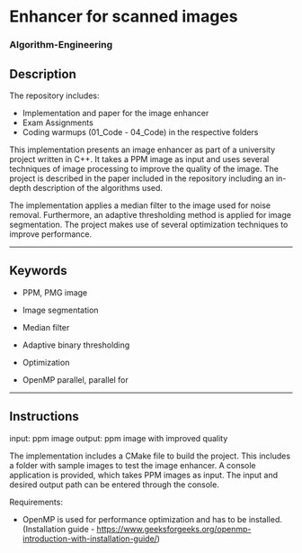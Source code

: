 # Enhancer for scanned images

### Algorithm-Engineering

## Description

The repository includes:

- Implementation and paper for the image enhancer
- Exam Assignments
- Coding warmups (01_Code - 04_Code) in the respective folders

This implementation presents an image enhancer as part of a university project written in C++. It takes a PPM image as input and uses several techniques of image processing to improve the quality of the image. The project is described in the paper included in the repository including an in-depth description of the algorithms used.

The implementation applies a median filter to the image used for noise removal.
Furthermore, an adaptive thresholding method is applied for image segmentation.
The project makes use of several optimization techniques to improve performance.

---

## Keywords

- PPM, PMG image

- Image segmentation
- Median filter

- Adaptive binary thresholding

- Optimization
- OpenMP parallel, parallel for

---

## Instructions

input: ppm image
output: ppm image with improved quality

The implementation includes a CMake file to build the project.
This includes a folder with sample images to test the image enhancer.
A console application is provided, which takes PPM images as input.
The input and desired output path can be entered through the console.

Requirements:

- OpenMP is used for performance optimization and has to be installed.
  (Installation guide - https://www.geeksforgeeks.org/openmp-introduction-with-installation-guide/)
